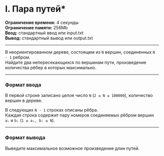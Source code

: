 # I. Пара путей*

**Ограничение времени:** 4 секунды  
**Ограничение памяти:** 256Mb  
**Ввод:** стандартный ввод или input.txt  
**Вывод:** стандартный вывод или output.txt

---

В неориентированном дереве, состоящем из `N` вершин, соединенных `N - 1` ребром.  
Найдите два непересекающихся по вершинам пути, произведение количества рёбер в которых максимально.

---

### Формат ввода

В первой строке записано целое число `N` (`2 ≤ N ≤ 100000`), количество вершин в дереве.

В следующих `N - 1` строках описаны рёбра.  
Каждая строка содержит пару номеров соединяемых рёбром вершин `aᵢ` и `bᵢ` (`1 ≤ aᵢ, bᵢ ≤ N`).

---

### Формат вывода

Выведите максимальное возможное произведение длин путей.
